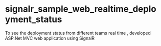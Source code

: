 # signalr_sample_web_realtime_deployment_status
To see the deployment status from different teams real time , developed ASP.Net MVC web application using SignalR
